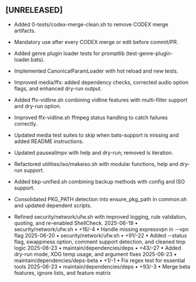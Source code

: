 ## [UNRELEASED]
- Added 0-tests/codex-merge-clean.sh to remove CODEX merge artifacts.
- Mandatory use after every CODEX merge or edit before commit/PR.
- Added genre plugin loader tests for promptlib (test-genre-plugin-loader.bats).

- Implemented CanonicalParamLoader with hot reload and new tests.
- Improved media/ffx: added dependency checks, corrected audio option flags,
  and enhanced dry-run output.
- Added ffx-vidline.sh combining vidline features with multi-filter support and dry-run option.
- Improved ffx-vidline.sh ffmpeg status handling to catch failures correctly.
- Updated media test suites to skip when bats-support is missing and added README instructions.
- Updated pauseallmpv with help and dry-run; removed ls iteration.

- Refactored utilities/iso/makeiso.sh with modular functions, help and dry-run support.
- Added bkp-unified.sh combining backup methods with config and ISO support.
- Consolidated PKG_PATH detection into ensure_pkg_path in common.sh and updated dependent scripts.
- Refined security/network/ufw.sh with improved logging, rule validation, quoting, and re-enabled ShellCheck.
2025-06-19 • security/network/ufw.sh • +16/-4 • Handle missing expressvpn in --vpn flag
2025-06-20 • security/network/ufw.sh • +91/-22 • Added --status flag, swappiness option, comment support detection, and cleaned tmp logic
2025-06-23 • maintain/dependencies/deps • +43/-27 • Added dry-run mode, XDG temp usage, and argument fixes
2025-06-23 • maintain/dependencies/deps-beta • +1/-1 • Fix regex test for essential tools
2025-06-23 • maintain/dependencies/deps • +93/-3 • Merge beta features, ignore lists, and feature matrix
